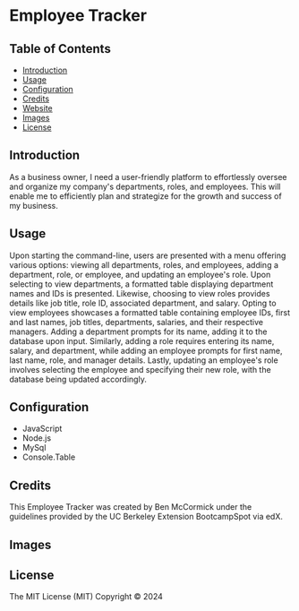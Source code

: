 # Employee Tracker

## Table of Contents

- [Introduction](#introduction)
- [Usage](#usage)
- [Configuration](#configuration)
- [Credits](#credits)
- [Website](#website)
- [Images](#images)
- [License](#license)

## Introduction

As a business owner, I need a user-friendly platform to effortlessly oversee and organize my company's departments, roles, and employees. This will enable me to efficiently plan and strategize for the growth and success of my business.

## Usage

Upon starting the command-line, users are presented with a menu offering various options: viewing all departments, roles, and employees, adding a department, role, or employee, and updating an employee's role. Upon selecting to view departments, a formatted table displaying department names and IDs is presented. Likewise, choosing to view roles provides details like job title, role ID, associated department, and salary. Opting to view employees showcases a formatted table containing employee IDs, first and last names, job titles, departments, salaries, and their respective managers. Adding a department prompts for its name, adding it to the database upon input. Similarly, adding a role requires entering its name, salary, and department, while adding an employee prompts for first name, last name, role, and manager details. Lastly, updating an employee's role involves selecting the employee and specifying their new role, with the database being updated accordingly.

## Configuration
- JavaScript
- Node.js
- MySql
- Console.Table

## Credits 

This Employee Tracker was created by Ben McCormick under the guidelines provided by the UC Berkeley Extension BootcampSpot via edX. 

## Images


## License
The MIT License (MIT)
Copyright © 2024 <copyright Ben McCormick>
